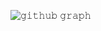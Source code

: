 ![𝚐𝚒𝚝𝚑𝚞𝚋 𝚐𝚛𝚊𝚙𝚑](https://github-readme-activity-graph.vercel.app/graph?username=chaesthetics&theme=github-compact&hide_border=true&area=true&from=2023-08-11&to=2023-09-11)
